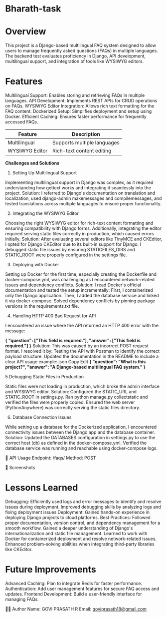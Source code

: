 # Bharath-task

# Overview
This project is a Django-based multilingual FAQ system designed to allow users to manage frequently asked questions (FAQs) in multiple languages. The backend test evaluates proficiency in Django, API development, multilingual support, and integration of tools like WYSIWYG editors.

# Features
Multilingual Support: Enables storing and retrieving FAQs in multiple languages.
API Development: Implements REST APIs for CRUD operations on FAQs.
WYSIWYG Editor Integration: Allows rich text formatting for the FAQ content.
Dockerized Setup: Simplifies deployment and setup using Docker.
Efficient Caching: Ensures faster performance for frequently accessed FAQs.

| Feature        | Description                  |
|----------------|------------------------------|
| Multilingual   | Supports multiple languages |
| WYSIWYG Editor | Rich-text content editing   |


**Challenges and Solutions**

1. Setting Up Multilingual Support

Implementing multilingual support in Django was complex, as it required understanding how gettext works and integrating it seamlessly into the project.
Solution:
I referred to Django's documentation on translation and localization, used django-admin makemessages and compilemessages, and tested translations across multiple languages to ensure proper functionality.

2. Integrating the WYSIWYG Editor

Choosing the right WYSIWYG editor for rich-text content formatting and ensuring compatibility with Django forms.
Additionally, integrating the editor required serving static files correctly in production, which caused errors initially.
Solution:
After evaluating several editors like TinyMCE and CKEditor, I opted for Django CKEditor due to its built-in support for Django. I debugged static file issues by ensuring STATICFILES_DIRS and STATIC_ROOT were properly configured in the settings file.

3. Deploying with Docker

Setting up Docker for the first time, especially creating the Dockerfile and docker-compose.yml, was challenging as I encountered network-related issues and dependency conflicts.
Solution:
I read Docker's official documentation and tested the setup incrementally:
First, I containerized only the Django application.
Then, I added the database service and linked it via docker-compose.
Solved dependency conflicts by pinning package versions in the requirements.txt file.


4. Handling HTTP 400 Bad Request for API


I encountered an issue where the API returned an HTTP 400 error with the message:

__{
  "question": ["This field is required."],
  "answer": ["This field is required."]
}__
Solution:
This was caused by an incorrect POST request format. I resolved it by:
Testing the API with Postman to identify the correct payload structure.
Updated the documentation in the README to include a clear API usage example:
json
Copy
Edit
__{
  "question": "What is this project?",
  "answer": "A Django-based multilingual FAQ system."
}__


5.Debugging Static Files in Production

Static files were not loading in production, which broke the admin interface and WYSIWYG editor.
Solution:
Configured the STATIC_URL and STATIC_ROOT in settings.py.
Ran python manage.py collectstatic and verified the files were properly copied.
Ensured the web server (PythonAnywhere) was correctly serving the static files directory.


6. Database Connection Issues

While setting up a database for the Dockerized application, I encountered connectivity issues between the Django app and the database container.
Solution:
Updated the DATABASES configuration in settings.py to use the correct host (db) as defined in the docker-compose.yml.
Verified the database service was running and reachable using docker-compose logs.

🎯 API Usage
Endpoint: /faqs/
Method: POST


📸 Screenshots


# Lessons Learned
Debugging: Efficiently used logs and error messages to identify and resolve issues during deployment.
Improved debugging skills by analyzing logs and fixing deployment issues
Deployment: Gained hands-on experience in deploying Django projects to cloud platforms.
Best Practices: Followed proper documentation, version control, and dependency management for a smooth workflow.
Gained a deeper understanding of Django's internationalization and static file management.
Learned to work with Docker for containerized deployment and resolve network-related issues.
Enhanced problem-solving abilities when integrating third-party libraries like CKEditor.


# Future Improvements
Advanced Caching: Plan to integrate Redis for faster performance.
Authentication: Add user management features for secure FAQ access and updates.
Frontend Development: Build a user-friendly interface for managing FAQs.




🧑‍💻 Author
Name: GOVI PRASATH R
Email: goviprasath18@gmail.com

